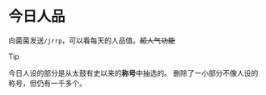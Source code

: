 <script>
import Chatbox from '/components/messager.vue'
export default {
  components: {
    Chatbox,
  },
  data() {
    return {
      chatMessages1: [
        { sender: 'me', text: '/jrrp' },
        { sender: 'other', image:'../jrrp.jpg' },
      ],
    };
  },
};
</script>

# 今日人品

向菌菌发送`/jrrp`，可以看每天的人品值。~~超人气功能~~
<Chatbox :messages="chatMessages1" 
myAvatar='../avatar_neko.png' 
otherAvatar="../avatar_kinoko.png" />

> [!TIP]
> 今日人设的部分是从太鼓有史以来的**称号**中抽选的。
> 删除了一小部分不像人设的称号，但仍有一千多个。